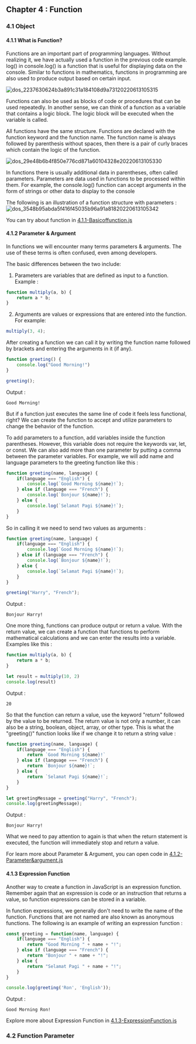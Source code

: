 ## Chapter 4 : Function

### 4.1 Object

#### 4.1.1 What is Function?

Functions are an important part of programming languages. Without realizing it, we have actually used a function in the previous code example. log() in console.log() is a function that is useful for displaying data on the console. Similar to functions in mathematics, functions in programming are also used to produce output based on certain input.

![dos_2237630624b3a891c31a184108d9a73120220613105315](https://hackmd.io/_uploads/rJSYN1BdC.png)

Functions can also be used as blocks of code or procedures that can be used repeatedly. In another sense, we can think of a function as a variable that contains a logic block. The logic block will be executed when the variable is called.

All functions have the same structure. Functions are declared with the function keyword and the function name. The function name is always followed by parenthesis without spaces, then there is a pair of curly braces which contain the logic of the function.

![dos_29e48b6b4f850e776cd871a60104328e20220613105330](https://hackmd.io/_uploads/H1NCr1S_R.png)

In functions there is usually additional data in parentheses, often called parameters. Parameters are data used in functions to be processed within them. For example, the console.log() function can accept arguments in the form of strings or other data to display to the console
 
The following is an illustration of a function structure with parameters : 
![dos_3548b95abda5f416f45035b96a91a81820220613105342](https://hackmd.io/_uploads/HkDOLyS_R.png)

You can try about function in [4.1.1-Basicoffunction.js](https://github1s.com/hilmimusyafa/dicoding-course-introductiontojavascript/blob/main/Material%20%26%20Code/Chapter%204%20-%20Function/4.1.1-Basicoffunction.js)

#### 4.1.2 Parameter & Argument

In functions we will encounter many terms parameters & arguments. The use of these terms is often confused, even among developers.

The basic differences between the two include:

1. Parameters are variables that are defined as input to a function. Example : 
```javascript
function multiply(a, b) {
    return a * b;
}
```
2. Arguments are values ​or expressions that are entered into the function. For example:
```javascript
multiply(3, 4);
```
After creating a function we can call it by writing the function name followed by brackets and entering the arguments in it (if any).
```javascript
function greeting() {
    console.log("Good Morning!")
}

greeting();
```
Output : 
```
Good Morning!
```
But if a function just executes the same line of code it feels less functional, right? We can create the function to accept and utilize parameters to change the behavior of the function.

To add parameters to a function, add variables inside the function parentheses. However, this variable does not require the keywords var, let, or const. We can also add more than one parameter by putting a comma between the parameter variables. For example, we will add name and language parameters to the greeting function like this : 

```javascript
function greeting(name, language) {
    if(language === "English") {
        console.log(`Good Morning ${name}!`);
    } else if (language === "French") {
        console.log(`Bonjour ${name}!`);
    } else {
        console.log(`Selamat Pagi ${name}!`);
    }
}
```
So in calling it we need to send two values as arguments : 
```javascript
function greeting(name, language) {
    if(language === "English") {
        console.log(`Good Morning ${name}!`);
    } else if (language === "French") {
        console.log(`Bonjour ${name}!`);
    } else {
        console.log(`Selamat Pagi ${name}!`);
    }
}

greeting("Harry", "French");
```
Output : 
```
Bonjour Harry!
```
One more thing, functions can produce output or return a value. With the return value, we can create a function that functions to perform mathematical calculations and we can enter the results into a variable. Examples like this : 
```javascript
function multiply(a, b) {
    return a * b;
}

let result = multiply(10, 2)
console.log(result)
```
Output : 
```
20
```
So that the function can return a value, use the keyword "return" followed by the value to be returned. The return value is not only a number, it can also be a string, boolean, object, array, or other type. This is what the "greeting()" function looks like if we change it to return a string value : 
```javascript
function greeting(name, language) {
    if(language === "English") {
        return `Good Morning ${name}!`
    } else if (language === "French") {
        return `Bonjour ${name}!`;
    } else {
        return `Selamat Pagi ${name}!`;
    }
}

let greetingMessage = greeting("Harry", "French");
console.log(greetingMessage);
```
Output : 
```
Bonjour Harry!
```

What we need to pay attention to again is that when the return statement is executed, the function will immediately stop and return a value.

For learn more about Parameter & Argument, you can open code in [4.1.2-Parameter&argument.js](https://github1s.com/hilmimusyafa/dicoding-course-introductiontojavascript/blob/main/Material%20%26%20Code/Chapter%204%20-%20Function/4.1.2-Parameter%26argument.js)

#### 4.1.3 Expression Function

Another way to create a function in JavaScript is an expression function. Remember again that an expression is code or an instruction that returns a value, so function expressions can be stored in a variable.

In function expressions, we generally don't need to write the name of the function. Functions that are not named are also known as anonymous functions. The following is an example of writing an expression function  : 

```javascript
const greeting = function(name, language) {
    if(language === "English") {
        return "Good Morning " + name + "!";
    } else if (language === "French") {
        return "Bonjour " + name + "!";
    } else {
        return "Selamat Pagi " + name + "!";
    }
}

console.log(greeting('Ron', 'English'));
```
Output : 
```
Good Morning Ron!
```

Explore more about Expression Function in [4.1.3-ExpressionFunction.js](https://github1s.com/hilmimusyafa/dicoding-course-introductiontojavascript/blob/main/Material%20%26%20Code/Chapter%204%20-%20Function/4.1.3-ExpressionFunction.js)

### 4.2 Function Parameter

